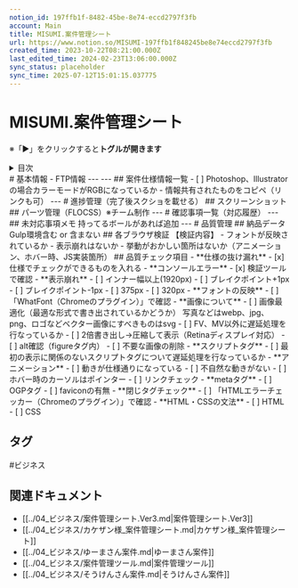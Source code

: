 ```yaml
---
notion_id: 197ffb1f-8482-45be-8e74-eccd2797f3fb
account: Main
title: MISUMI.案件管理シート
url: https://www.notion.so/MISUMI-197ffb1f848245be8e74eccd2797f3fb
created_time: 2023-10-22T08:21:00.000Z
last_edited_time: 2024-02-23T13:06:00.000Z
sync_status: placeholder
sync_time: 2025-07-12T15:01:15.037775
---
```

# MISUMI.案件管理シート

※「▶︎」をクリックすると**トグルが開きます**
<details>
<summary>目次</summary>
</details>
# 基本情報
- FTP情報
---
---
## 案件仕様情報一覧
- [ ]  Photoshop、Illustratorの場合カラーモードがRGBになっているか
- 情報共有されたものをコピペ（リンクも可）
---
# 進捗管理（完了後スクショを載せる）
## スクリーンショット
## パーツ管理（FLOCSS）※チーム制作
---
# 確認事項一覧（対応履歴）
---
## 未対応事項メモ
持ってるボールがあれば追加
---
# 品質管理
## 納品データ
Gulp環境含む or 含まない
## 各ブラウザ検証
【検証内容】
- フォントが反映されているか
- 表示崩れはないか
- 挙動がおかしい箇所はないか（アニメーション、ホバー時、JS実装箇所）
## 品質チェック項目
- **仕様の抜け漏れ**
  - [x] 仕様でチェックができるものを入れる
- **コンソールエラー**
  - [x] 検証ツールで確認
- **表示崩れ**
  - [ ] インナー幅以上(1920px)
  - [ ] ブレイクポイント+1px
  - [ ] ブレイクポイント-1px
  - [ ] 375px
  - [ ] 320px
- **フォントの反映**
  - [ ] 「WhatFont（Chromeのプラグイン）」で確認
- **画像について**
  - [ ] 画像最適化（最適な形式で書き出されているかどうか）
写真などはwebp、jpg、png、ロゴなどベクター画像にすべきものはsvg
  - [ ] FV、MV以外に遅延処理を行なっているか
  - [ ] 2倍書き出し→圧縮して表示（Retinaディスプレイ対応）
  - [ ] alt確認（figureタグ内）
  - [ ] 不要な画像の削除
- **スクリプトタグ**
  - [ ] 最初の表示に関係のないスクリプトタグについて遅延処理を行なっているか
- **アニメーション**
  - [ ] 動きが仕様通りになっている
  - [ ] 不自然な動きがない
  - [ ] ホバー時のカーソルはポインター
  - [ ] リンクチェック
- **metaタグ**
  - [ ] OGPタグ
  - [ ] faviconの有無
- **閉じタグチェック**
  - [ ] 「HTMLエラーチェッカー（Chromeのプラグイン）」で確認
- **HTML・CSSの文法**
  - [ ] HTML
  - [ ] CSS

## タグ

#ビジネス 

## 関連ドキュメント

- [[../04_ビジネス/案件管理シート.Ver3.md|案件管理シート.Ver3]]
- [[../04_ビジネス/カケザン様_案件管理シート.md|カケザン様_案件管理シート]]
- [[../04_ビジネス/ゆーまさん案件.md|ゆーまさん案件]]
- [[../04_ビジネス/案件管理ツール.md|案件管理ツール]]
- [[../04_ビジネス/そうけんさん案件.md|そうけんさん案件]]
